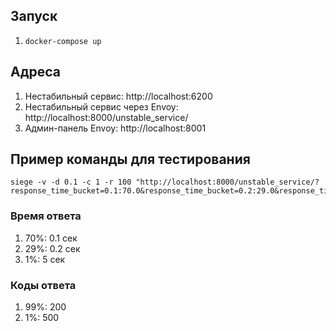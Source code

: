 ## Запуск

1. `docker-compose up`


## Адреса

1. Нестабильный сервис: http://localhost:6200
1. Нестабильный сервис через Envoy: http://localhost:8000/unstable_service/
1. Админ-панель Envoy: http://localhost:8001

## Пример команды для тестирования

```
siege -v -d 0.1 -c 1 -r 100 "http://localhost:8000/unstable_service/?response_time_bucket=0.1:70.0&response_time_bucket=0.2:29.0&response_time_bucket=5:1.0&response_code_bucket=200:99.0&response_code_bucket=500:1.0"
```

### Время ответа

1. 70%: 0.1 сек
2. 29%: 0.2 сек
4. 1%: 5 сек

### Коды ответа

1. 99%: 200
2. 1%: 500
